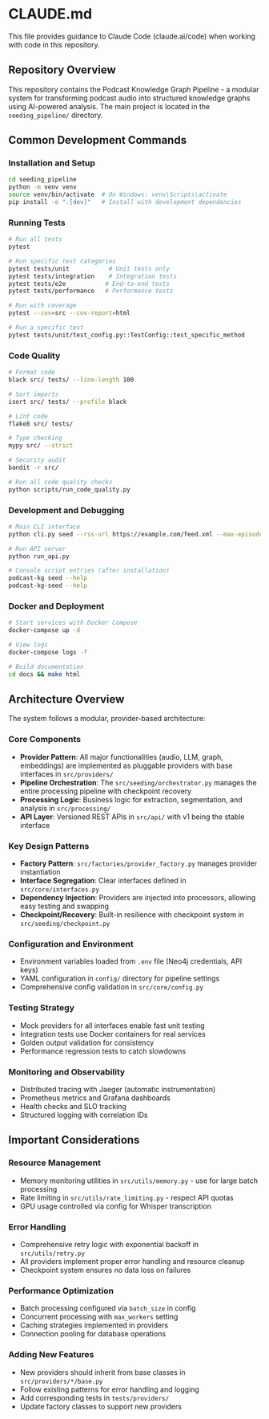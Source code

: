 # CLAUDE.md

This file provides guidance to Claude Code (claude.ai/code) when working with code in this repository.

## Repository Overview

This repository contains the Podcast Knowledge Graph Pipeline - a modular system for transforming podcast audio into structured knowledge graphs using AI-powered analysis. The main project is located in the `seeding_pipeline/` directory.

## Common Development Commands

### Installation and Setup
```bash
cd seeding_pipeline
python -m venv venv
source venv/bin/activate  # On Windows: venv\Scripts\activate
pip install -e ".[dev]"   # Install with development dependencies
```

### Running Tests
```bash
# Run all tests
pytest

# Run specific test categories
pytest tests/unit           # Unit tests only
pytest tests/integration    # Integration tests
pytest tests/e2e           # End-to-end tests
pytest tests/performance   # Performance tests

# Run with coverage
pytest --cov=src --cov-report=html

# Run a specific test
pytest tests/unit/test_config.py::TestConfig::test_specific_method
```

### Code Quality
```bash
# Format code
black src/ tests/ --line-length 100

# Sort imports
isort src/ tests/ --profile black

# Lint code
flake8 src/ tests/

# Type checking
mypy src/ --strict

# Security audit
bandit -r src/

# Run all code quality checks
python scripts/run_code_quality.py
```

### Development and Debugging
```bash
# Main CLI interface
python cli.py seed --rss-url https://example.com/feed.xml --max-episodes 5

# Run API server
python run_api.py

# Console script entries (after installation)
podcast-kg seed --help
podcast-kg-seed --help
```

### Docker and Deployment
```bash
# Start services with Docker Compose
docker-compose up -d

# View logs
docker-compose logs -f

# Build documentation
cd docs && make html
```

## Architecture Overview

The system follows a modular, provider-based architecture:

### Core Components
- **Provider Pattern**: All major functionalities (audio, LLM, graph, embeddings) are implemented as pluggable providers with base interfaces in `src/providers/`
- **Pipeline Orchestration**: The `src/seeding/orchestrator.py` manages the entire processing pipeline with checkpoint recovery
- **Processing Logic**: Business logic for extraction, segmentation, and analysis in `src/processing/`
- **API Layer**: Versioned REST APIs in `src/api/` with v1 being the stable interface

### Key Design Patterns
- **Factory Pattern**: `src/factories/provider_factory.py` manages provider instantiation
- **Interface Segregation**: Clear interfaces defined in `src/core/interfaces.py`
- **Dependency Injection**: Providers are injected into processors, allowing easy testing and swapping
- **Checkpoint/Recovery**: Built-in resilience with checkpoint system in `src/seeding/checkpoint.py`

### Configuration and Environment
- Environment variables loaded from `.env` file (Neo4j credentials, API keys)
- YAML configuration in `config/` directory for pipeline settings
- Comprehensive config validation in `src/core/config.py`

### Testing Strategy
- Mock providers for all interfaces enable fast unit testing
- Integration tests use Docker containers for real services
- Golden output validation for consistency
- Performance regression tests to catch slowdowns

### Monitoring and Observability
- Distributed tracing with Jaeger (automatic instrumentation)
- Prometheus metrics and Grafana dashboards
- Health checks and SLO tracking
- Structured logging with correlation IDs

## Important Considerations

### Resource Management
- Memory monitoring utilities in `src/utils/memory.py` - use for large batch processing
- Rate limiting in `src/utils/rate_limiting.py` - respect API quotas
- GPU usage controlled via config for Whisper transcription

### Error Handling
- Comprehensive retry logic with exponential backoff in `src/utils/retry.py`
- All providers implement proper error handling and resource cleanup
- Checkpoint system ensures no data loss on failures

### Performance Optimization
- Batch processing configured via `batch_size` in config
- Concurrent processing with `max_workers` setting
- Caching strategies implemented in providers
- Connection pooling for database operations

### Adding New Features
- New providers should inherit from base classes in `src/providers/*/base.py`
- Follow existing patterns for error handling and logging
- Add corresponding tests in `tests/providers/`
- Update factory classes to support new providers